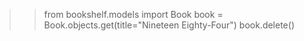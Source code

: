 >> from bookshelf.models import Book
>> book = Book.objects.get(title="Nineteen Eighty-Four")
>> book.delete()